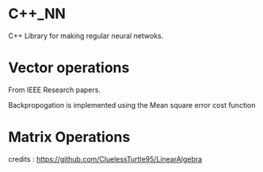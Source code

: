 # C++_NN


C++ Library for making regular neural netwoks.


# Vector operations 
From IEEE Research papers.

Backpropogation is implemented using the Mean square error cost function

# Matrix Operations 
 credits : https://github.com/CluelessTurtle95/LinearAlgebra 
